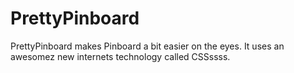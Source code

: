 PrettyPinboard
=========

PrettyPinboard makes Pinboard a bit easier on the eyes. It uses an awesomez new internets technology called CSSssss.